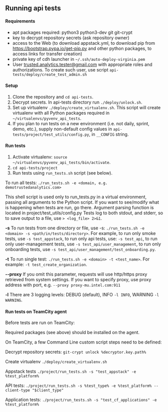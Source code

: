 ## Running api tests

#### Requirements
* apt packages required: python3 python3-dev git git-crypt
* key to decrypt repository secrets (ask repository owner)
* access to the Web (to download appstack.yml, to download pip from https://bootstrap.pypa.io/get-pip.py and other python packages, to access links for transfer creation)
* private key of cdh launcher in `~/.ssh/auto-deploy-virginia.pem`
* User trusted.analytics.tester@gmail.com with appropriate roles and authorizations. To create such user, use script `api-tests/deploy/create_test_admin.sh`

#### Setup
1. Clone the repository and `cd api-tests`.
2. Decrypt secrets. In api-tests directory run `./deploy/unlock.sh`.
3. Set up virtualenv `./deploy/create_virtualenv.sh`. This script will create virtualenv with all Python packages required in `~/virtualenvs/pyvenv_api_tests`.
4. If you plan to run tests on a new environment (i.e. not daily, sprint, demo, etc.), supply non-default config values in `api-tests/project/test_utils/config.py`, in `__CONFIG` string.

#### Run tests
1. Activate virtualenv: `source ~/virtualenvs/pyvenv_api_tests/bin/activate`.
2. `cd api-tests/project`
3. Run tests using `run_tests.sh` script (see below).

To run all tests:
`./run_tests.sh -e <domain, e.g. demotrustedanalytics.com>`

This shell script is used only to run_tests.py in a virtual environment, passing all arguments to the Python script. If you want to see/modify what is happening when tests are run, go there. Argument parsing function is located in project/test_utils/config.py
Tests log to both stdout, and stderr, so to save output to a file, use `> <log_file> 2>&1`.

**-s**
To run tests from one directory or file, use -s: `./run_tests.sh -e <domain> -s <path/in/tests/directory>`.
For example, to run only smoke tests, use `-s test_appstack`, to run only api tests, use: `-s test_api`, to run only user-management tests, use `-s test_api/user_management`, to run only onboarding tests, use `-s test_api/user_management/test_onboarding.py`.

**-t**
To run single test: `./run_tests.sh -e <domain> -t <test_name>`.
For example: `-t test_create_organization`.

**--proxy**
If you omit this parameter, requests will use http/https proxy retrieved from system settings.
If you want to specify proxy, use proxy address with port, e.g. `--proxy proxy-mu.intel.com:911`

**-l**
There are 3 logging levels: DEBUG (default), INFO `-l INFO`, WARNING `-l WARNING`.


#### Run tests on TeamCity agent

Before tests are run on TeamCity:

Required packages (see above) should be installed on the agent.

On TeamCity, a few Command Line custom script steps need to be defined:

Decrypt repository secrets: `git-crypt unlock %decryptor.key.path%`

Create virtualenv `./deploy/create_virtualenv.sh`

Appstack tests `./project/run_tests.sh -s "test_appstack" -e %test_platform%`

API tests: `./project/run_tests.sh -s %test_type% -e %test_platform% --client-type "$client_type"`

Application tests: `./project/run_tests.sh -s "test_cf_applications" -e %test_platform%`
